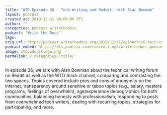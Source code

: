 ```yaml
---
title: "WTD Episode 26 - Tech Writing and Reddit, with Alan Bowman"
layout: podcast
created_at: 2019-12-31 00:00:00 UTC
author: ""
categories: podcast writethedocs
podcast: "Write the Docs"
tags: 
orig_url: http://podcast.writethedocs.org/2019/12/31/episode-26-tech-comm-reddit-and-wtd-slack/
podcast_embed: https://dts.podtrac.com/redirect.mp3/writethedocs-podcast.s3-us-west-2.amazonaws.com/wtd_episode_26_reddit.mp3
image: wtdpodcastlogo.png
permalink: /:categories/:title/
---
```

In episode 26, we talk with Alan Bowman about the technical writing forum on Reddit as well as the WTD Slack channel, comparing and contrasting the two spaces. Topics covered include pros and cons of anonymity on the internet, transparency around sensitive or taboo topics (e.g., salary, masters programs, feelings of overwhelm), age/experience demographics for both communities, balancing honesty with professionalism, responding to posts from overwhelmed tech writers, dealing with recurring topics, strategies for participating, and more.